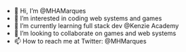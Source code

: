 - 👋 Hi, I’m @MHAMarques
- 👀 I’m interested in coding web systems and games
- 🌱 I’m currently learning full stack dev @Kenzie Academy
- 💞️ I’m looking to collaborate on games and web systems
- 📫 How to reach me at Twitter: @MHMarques

<!---
MHAMarques/MHAMarques is a ✨ special ✨ repository because its `README.md` (this file) appears on your GitHub profile.
You can click the Preview link to take a look at your changes.
--->
